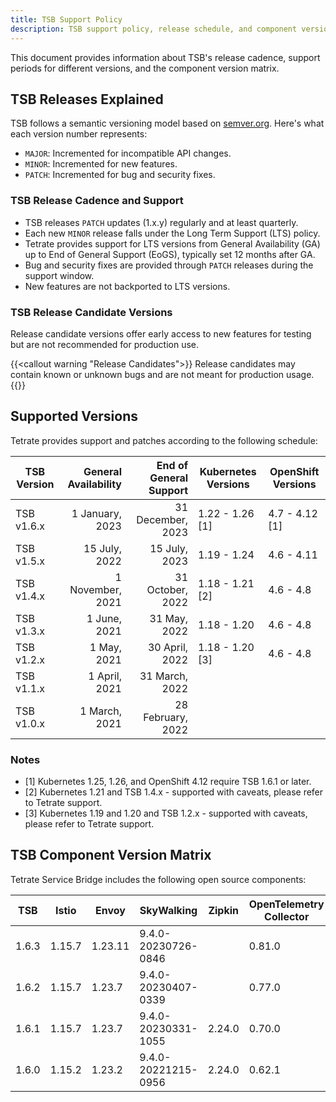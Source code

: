 ```yaml
---
title: TSB Support Policy
description: TSB support policy, release schedule, and component version matrix.
---
```


This document provides information about TSB's release cadence, support periods for different versions, and the component version matrix.

## TSB Releases Explained

TSB follows a semantic versioning model based on [semver.org](https://semver.org). Here's what each version number represents:

- `MAJOR`: Incremented for incompatible API changes.
- `MINOR`: Incremented for new features.
- `PATCH`: Incremented for bug and security fixes.

### TSB Release Cadence and Support

- TSB releases `PATCH` updates (1.x.y) regularly and at least quarterly.
- Each new `MINOR` release falls under the Long Term Support (LTS) policy.
- Tetrate provides support for LTS versions from General Availability (GA) up to End of General Support (EoGS), typically set 12 months after GA.
- Bug and security fixes are provided through `PATCH` releases during the support window.
- New features are not backported to LTS versions.

### TSB Release Candidate Versions

Release candidate versions offer early access to new features for testing but are not recommended for production use.

{{<callout warning "Release Candidates">}}
Release candidates may contain known or unknown bugs and are not meant for production usage.
{{</callout>}}

## Supported Versions

Tetrate provides support and patches according to the following schedule:

| TSB Version | General Availability | End of General Support | Kubernetes Versions | OpenShift Versions |
| ----------- | -------------------: | ---------------------: | ------------------- | ------------------ |
| TSB v1.6.x  |      1 January, 2023 |      31 December, 2023 | 1.22 - 1.26 [1]     | 4.7 - 4.12 [1]     |
| TSB v1.5.x  |        15 July, 2022 |          15 July, 2023 | 1.19 - 1.24         | 4.6 - 4.11         |
| TSB v1.4.x  |     1 November, 2021 |       31 October, 2022 | 1.18 - 1.21 [2]     | 4.6 - 4.8          |
| TSB v1.3.x  |         1 June, 2021 |           31 May, 2022 | 1.18 - 1.20         | 4.6 - 4.8          |
| TSB v1.2.x  |          1 May, 2021 |         30 April, 2022 | 1.18 - 1.20 [3]     | 4.6 - 4.8          |
| TSB v1.1.x  |        1 April, 2021 |         31 March, 2022 |                     |                    |
| TSB v1.0.x  |        1 March, 2021 |      28 February, 2022 |                     |                    |

### Notes

- [1] Kubernetes 1.25, 1.26, and OpenShift 4.12 require TSB 1.6.1 or later.
- [2] Kubernetes 1.21 and TSB 1.4.x - supported with caveats, please refer to Tetrate support.
- [3] Kubernetes 1.19 and 1.20 and TSB 1.2.x - supported with caveats, please refer to Tetrate support.

## TSB Component Version Matrix

Tetrate Service Bridge includes the following open source components:

| TSB   | Istio  | Envoy   | SkyWalking          | Zipkin | OpenTelemetry Collector |
| ----- | ------ | ------- | ------------------- | ------ | ----------------------- |
| 1.6.3 | 1.15.7 | 1.23.11 | 9.4.0-20230726-0846 |        | 0.81.0                  |
| 1.6.2 | 1.15.7 | 1.23.7  | 9.4.0-20230407-0339 |        | 0.77.0                  |
| 1.6.1 | 1.15.7 | 1.23.7  | 9.4.0-20230331-1055 | 2.24.0 | 0.70.0                  |
| 1.6.0 | 1.15.2 | 1.23.2  | 9.4.0-20221215-0956 | 2.24.0 | 0.62.1                  |
